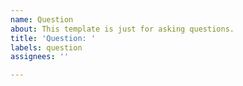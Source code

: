 ```yaml
---
name: Question
about: This template is just for asking questions.
title: 'Question: '
labels: question
assignees: ''

---
```


<!-- ask away -->
